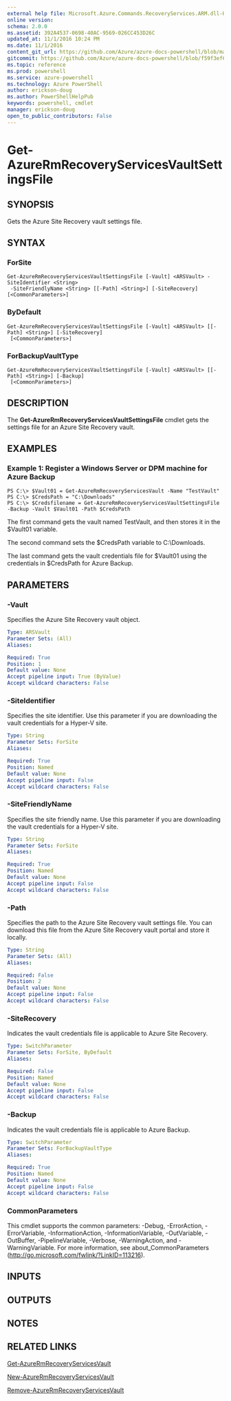 ```yaml
---
external help file: Microsoft.Azure.Commands.RecoveryServices.ARM.dll-Help.xml
online version: 
schema: 2.0.0
ms.assetid: 392A4537-0698-40AC-9569-026CC453D26C
updated_at: 11/1/2016 10:24 PM
ms.date: 11/1/2016
content_git_url: https://github.com/Azure/azure-docs-powershell/blob/master/azureps-cmdlets-docs/ResourceManager/AzureRM.RecoveryServices/v1.1.4/Get-AzureRmRecoveryServicesVaultSettingsFile.md
gitcommit: https://github.com/Azure/azure-docs-powershell/blob/f59f3ef60bc592383812213e69fd77ba950759ed/azureps-cmdlets-docs/ResourceManager/AzureRM.RecoveryServices/v1.1.4/Get-AzureRmRecoveryServicesVaultSettingsFile.md
ms.topic: reference
ms.prod: powershell
ms.service: azure-powershell
ms.technology: Azure PowerShell
author: erickson-doug
ms.author: PowerShellHelpPub
keywords: powershell, cmdlet
manager: erickson-doug
open_to_public_contributors: False
---
```


# Get-AzureRmRecoveryServicesVaultSettingsFile

## SYNOPSIS
Gets the Azure Site Recovery vault settings file.

## SYNTAX

### ForSite
```
Get-AzureRmRecoveryServicesVaultSettingsFile [-Vault] <ARSVault> -SiteIdentifier <String>
 -SiteFriendlyName <String> [[-Path] <String>] [-SiteRecovery] [<CommonParameters>]
```

### ByDefault
```
Get-AzureRmRecoveryServicesVaultSettingsFile [-Vault] <ARSVault> [[-Path] <String>] [-SiteRecovery]
 [<CommonParameters>]
```

### ForBackupVaultType
```
Get-AzureRmRecoveryServicesVaultSettingsFile [-Vault] <ARSVault> [[-Path] <String>] [-Backup]
 [<CommonParameters>]
```

## DESCRIPTION
The **Get-AzureRmRecoveryServicesVaultSettingsFile** cmdlet gets the settings file for an Azure Site Recovery vault.

## EXAMPLES

### Example 1: Register a Windows Server or DPM machine for Azure Backup
```
PS C:\> $Vault01 = Get-AzureRmRecoveryServicesVault -Name "TestVault"
PS C:\> $CredsPath = "C:\Downloads"
PS C:\> $Credsfilename = Get-AzureRmRecoveryServicesVaultSettingsFile -Backup -Vault $Vault01 -Path $CredsPath
```

The first command gets the vault named TestVault, and then stores it in the $Vault01 variable.

The second command sets the $CredsPath variable to C:\Downloads.

The last command gets the vault credentials file for $Vault01 using the credentials in $CredsPath for Azure Backup.

## PARAMETERS

### -Vault
Specifies the Azure Site Recovery vault object.

```yaml
Type: ARSVault
Parameter Sets: (All)
Aliases: 

Required: True
Position: 1
Default value: None
Accept pipeline input: True (ByValue)
Accept wildcard characters: False
```

### -SiteIdentifier
Specifies the site identifier.
Use this parameter if you are downloading the vault credentials for a Hyper-V site.

```yaml
Type: String
Parameter Sets: ForSite
Aliases: 

Required: True
Position: Named
Default value: None
Accept pipeline input: False
Accept wildcard characters: False
```

### -SiteFriendlyName
Specifies the site friendly name.
Use this parameter if you are downloading the vault credentials for a Hyper-V site.

```yaml
Type: String
Parameter Sets: ForSite
Aliases: 

Required: True
Position: Named
Default value: None
Accept pipeline input: False
Accept wildcard characters: False
```

### -Path
Specifies the path to the Azure Site Recovery vault settings file.
You can download this file from the Azure Site Recovery vault portal and store it locally.

```yaml
Type: String
Parameter Sets: (All)
Aliases: 

Required: False
Position: 2
Default value: None
Accept pipeline input: False
Accept wildcard characters: False
```

### -SiteRecovery
Indicates the vault credentials file is applicable to Azure Site Recovery.

```yaml
Type: SwitchParameter
Parameter Sets: ForSite, ByDefault
Aliases: 

Required: False
Position: Named
Default value: None
Accept pipeline input: False
Accept wildcard characters: False
```

### -Backup
Indicates the vault credentials file is applicable to Azure Backup.

```yaml
Type: SwitchParameter
Parameter Sets: ForBackupVaultType
Aliases: 

Required: True
Position: Named
Default value: None
Accept pipeline input: False
Accept wildcard characters: False
```

### CommonParameters
This cmdlet supports the common parameters: -Debug, -ErrorAction, -ErrorVariable, -InformationAction, -InformationVariable, -OutVariable, -OutBuffer, -PipelineVariable, -Verbose, -WarningAction, and -WarningVariable. For more information, see about_CommonParameters (http://go.microsoft.com/fwlink/?LinkID=113216).

## INPUTS

## OUTPUTS

## NOTES

## RELATED LINKS

[Get-AzureRmRecoveryServicesVault](xref:ResourceManager/AzureRM.RecoveryServices/v1.1.4/Get-AzureRmRecoveryServicesVault.md)

[New-AzureRmRecoveryServicesVault](xref:ResourceManager/AzureRM.RecoveryServices/v1.1.4/New-AzureRmRecoveryServicesVault.md)

[Remove-AzureRmRecoveryServicesVault](xref:ResourceManager/AzureRM.RecoveryServices/v1.1.4/Remove-AzureRmRecoveryServicesVault.md)


